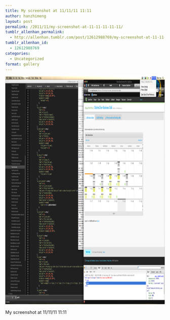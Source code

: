 ```yaml
---
title: My screenshot at 11/11/11 11:11
author: hanzhimeng
layout: post
permalink: /2011/11/my-screenshot-at-11-11-11-11-11/
tumblr_allenhan_permalink:
  - http://allenhan.tumblr.com/post/12612988769/my-screenshot-at-11-11-11-11-11
tumblr_allenhan_id:
  - 12612988769
categories:
  - Uncategorized
format: gallery
---
```

[<img class="alignnone size-full wp-image-529" alt="tumblr_lugtrzUYDb1qzkacto1_" src="/images/uploads/2013/03/tumblr_lugtrzUYDb1qzkacto1_.png" width="1280" height="720" />][1]

My screenshot at 11/11/11 11:11

 [1]: /images/uploads/2013/03/tumblr_lugtrzUYDb1qzkacto1_.png
